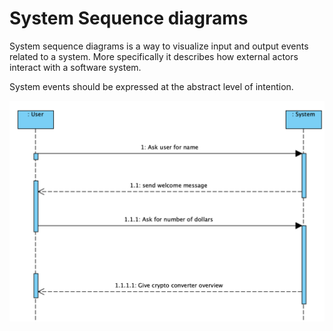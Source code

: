 # System Sequence diagrams

System sequence diagrams is a way to visualize input and output events related to a system. More specifically it describes how external actors interact with a software system.

System events should be expressed at the abstract level of intention. 

![Crypto system Sequence diagram](../../assets/crypto-system-sequence.png)

